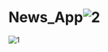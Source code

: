 # News_App![2](https://user-images.githubusercontent.com/54497431/172902466-2cb5f6d8-a5af-460f-a921-d16a8d7b418c.PNG)
![1](https://user-images.githubusercontent.com/54497431/172902482-edaf7c5c-1837-45a1-bd9c-76cd85d75b30.PNG)
